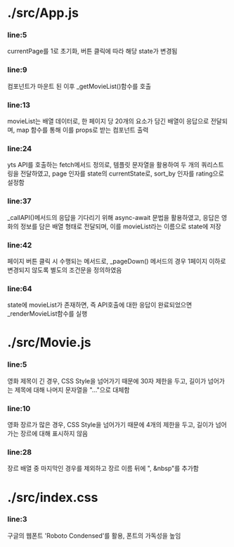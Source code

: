 # ./src/App.js

### line:5
currentPage를 1로 초기화, 버튼 클릭에 따라 해당 state가 변경됨

### line:9
컴포넌트가 마운트 된 이후 _getMovieList()함수를 호출

### line:13
movieList는 배열 데이터로, 한 페이지 당 20개의 요소가 담긴 배열이 응답으로 전달되며, map 함수를 통해 이를 props로 받는 컴포넌트 출력

### line:24
yts API를 호출하는 fetch메서드 정의로, 템플릿 문자열을 활용하여 두 개의 쿼리스트링을 전달하였고, page 인자를 state의 currentState로, sort_by 인자를 rating으로 설정함

### line:37
_callAPI()메서드의 응답을 기다리기 위해 async-await 문법을 활용하였고, 응답은 영화의 정보를 담은 배열 형태로 전달되며, 이를 movieList라는 이름으로 state에 저장

### line:42
페이지 버튼 클릭 시 수행되는 메서드로, _pageDown() 메서드의 경우 1페이지 이하로 변경되지 않도록 별도의 조건문을 정의하였음

### line:64
state에 movieList가 존재하면, 즉 API호출에 대한 응답이 완료되었으면 _renderMovieList함수를 실행

# ./src/Movie.js

### line:5
영화 제목이 긴 경우, CSS Style을 넘어가기 때문에 30자 제한을 두고, 길이가 넘어가는 제목에 대해 나머지 문자열을 "..."으로 대체함

### line:10
영화 장르가 많은 경우, CSS Style을 넘어가기 때문에 4개의 제한을 두고, 길이가 넘어가는 장르에 대해 표시하지 않음

### line:28
장르 배열 중 마지막인 경우를 제외하고 장르 이름 뒤에 ", &nbsp"를 추가함

# ./src/index.css

### line:3
구글의 웹폰트 'Roboto Condensed'를 활용, 폰트의 가독성을 높임

